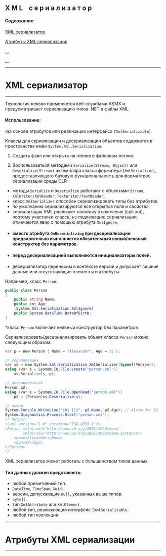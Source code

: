 ﻿## X M L&nbsp;&nbsp;&nbsp;&nbsp;с е р и а л и з а т о р

#### Содержание: ####

[XML сериализатор](https://github.com/sharpist/C_Sharp/blob/master/Serialization/manual/XmlSerializer.md#xml-сериализатор)

[Атрибуты XML сериализации]()

[...]()

[...]()
_______________________________________________________________________________
# XML сериализатор
_______________________________________________________________________________

Технология неявно применяется веб-службами ASMX и предусматривает сериализацию
типов .NET в файлы XML.

#### Использование: ####
(на основе атрибутов или реализации интерфейса ```IXmlSerializable```).

Классы для сериализации и десериализации объектов содержатся в пространстве
имён ```System.Xml.Serialization```.

1. Создать файл или открыть на чтение в файловом потоке.

2. Воспользоваться методами ```Serialize(Stream, Object)``` или ```Deserialize(Stream)```
экземпляра класса форматера (```XmlSerializer```), предоставляющего базовую
функциональность для форматеров сериализации среды CLR:
* методы ```Serialize``` и ```Deserialize``` работают с объектами ```Stream```,
```XmlWriter/XmlReader```, ```TextWriter/TextReader```.
* класс ```XmlSerializer``` способен сериализировать типы без атрибутов.
* по умолчанию сериализируются все открытые поля и свойства.
* сериализация XML реализует политику отключения (opt-out), поэтому участники
класса, не подлежащие сериализации, отмечаются явно с помощью атрибута ```XmlIgnore```.
* #### вместо атрибута ```OnDeserializing``` при десериализации предварительно выполняется обязательный явный/неявный конструктор без параметров. ####
* #### перед десериализацией выполняются инициализаторы полей. ####
* десериализатор переносим в контексте версий и допускает лишние данные или
отсутствующие элементы и атрибуты.

Например, класс ```Person```:
```c#
public class Person
{
    public string Name;
    public int Age;
    [System.Xml.Serialization.XmlIgnore]
    public System.DateTime DateOfBirth;
}
```
*класс ```Person``` включает неявный конструктор без параметров

Сериализировать/десериализировать объект класса ```Person``` можно следующим образом:
```c#
var p = new Person { Name = "Alexander", Age = 32 };

// сериализация
var xs = new System.Xml.Serialization.XmlSerializer(typeof(Person));
using (var s = System.IO.File.Create("person.xml"))
    xs.Serialize(s, p);

// десериализация
Person p2;
using (var s = System.IO.File.OpenRead("person.xml"))
    p2 = (Person)xs.Deserialize(s);

// вывод
System.Console.WriteLine("{0} {1}", p2.Name, p2.Age); // Alexander 32
System.Diagnostics.Process.Start("person.xml");
/* Output:
<?xml version="1.0" encoding="ISO-8859-1"?>
<Person xmlns:xsd="http://www.w3.org/2001/XMLSchema"
        xmlns:xsi="http://www.w3.org/2001/XMLSchema-instance">
    <Name>Alexander</Name>
    <Age>32</Age>
</Person>
*/
```

XML сериализатор может работать с большинством типов данных.

#### Тип данных должен представлять: ####
* любой примитивный тип.
* ```DateTime```, ```TimeSpan```, ```Guid```.
* версии, допускающие ```null```, указанных выше типов.
* ```byte[]```.
* тип ```XmlAttribute``` или ```XmlElement```.
* любой тип, реализующий интерфейс ```IXmlSerializable```.
* любой тип коллекции.
_______________________________________________________________________________
# Атрибуты XML сериализации
_______________________________________________________________________________

